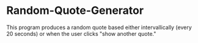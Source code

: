 # Random-Quote-Generator

This program produces a random quote based either intervallically (every 20 seconds) or when the user clicks "show another quote."
